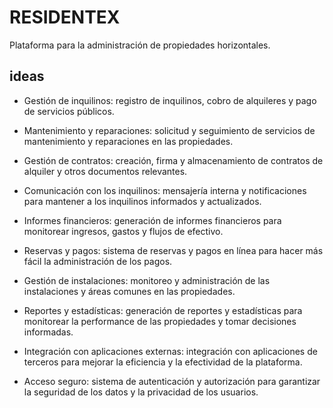 # RESIDENTEX

Plataforma para la administración de propiedades horizontales.

## ideas

* Gestión de inquilinos: registro de inquilinos, cobro de alquileres y pago de servicios públicos.

* Mantenimiento y reparaciones: solicitud y seguimiento de servicios de mantenimiento y reparaciones en las propiedades.

* Gestión de contratos: creación, firma y almacenamiento de contratos de alquiler y otros documentos relevantes.

* Comunicación con los inquilinos: mensajería interna y notificaciones para mantener a los inquilinos informados y actualizados.

* Informes financieros: generación de informes financieros para monitorear ingresos, gastos y flujos de efectivo.

* Reservas y pagos: sistema de reservas y pagos en línea para hacer más fácil la administración de los pagos.

* Gestión de instalaciones: monitoreo y administración de las instalaciones y áreas comunes en las propiedades.

* Reportes y estadísticas: generación de reportes y estadísticas para monitorear la performance de las propiedades y tomar decisiones informadas.

* Integración con aplicaciones externas: integración con aplicaciones de terceros para mejorar la eficiencia y la efectividad de la plataforma.

* Acceso seguro: sistema de autenticación y autorización para garantizar la seguridad de los datos y la privacidad de los usuarios.
